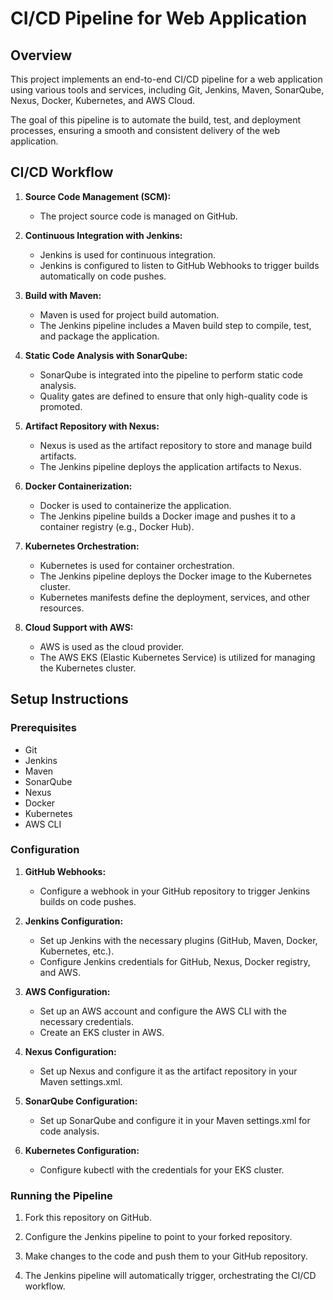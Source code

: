 # CI/CD Pipeline for Web Application

## Overview

This project implements an end-to-end CI/CD pipeline for a web application using various tools and services, including Git, Jenkins, Maven, SonarQube, Nexus, Docker, Kubernetes, and AWS Cloud.

The goal of this pipeline is to automate the build, test, and deployment processes, ensuring a smooth and consistent delivery of the web application.
## CI/CD Workflow

1. **Source Code Management (SCM):**
   - The project source code is managed on GitHub.

2. **Continuous Integration with Jenkins:**
   - Jenkins is used for continuous integration.
   - Jenkins is configured to listen to GitHub Webhooks to trigger builds automatically on code pushes.

3. **Build with Maven:**
   - Maven is used for project build automation.
   - The Jenkins pipeline includes a Maven build step to compile, test, and package the application.

4. **Static Code Analysis with SonarQube:**
   - SonarQube is integrated into the pipeline to perform static code analysis.
   - Quality gates are defined to ensure that only high-quality code is promoted.

5. **Artifact Repository with Nexus:**
   - Nexus is used as the artifact repository to store and manage build artifacts.
   - The Jenkins pipeline deploys the application artifacts to Nexus.

6. **Docker Containerization:**
   - Docker is used to containerize the application.
   - The Jenkins pipeline builds a Docker image and pushes it to a container registry (e.g., Docker Hub).

7. **Kubernetes Orchestration:**
   - Kubernetes is used for container orchestration.
   - The Jenkins pipeline deploys the Docker image to the Kubernetes cluster.
   - Kubernetes manifests define the deployment, services, and other resources.

8. **Cloud Support with AWS:**
   - AWS is used as the cloud provider.
   - The AWS EKS (Elastic Kubernetes Service) is utilized for managing the Kubernetes cluster.

## Setup Instructions

### Prerequisites

- Git
- Jenkins
- Maven
- SonarQube
- Nexus
- Docker
- Kubernetes
- AWS CLI

### Configuration

1. **GitHub Webhooks:**
   - Configure a webhook in your GitHub repository to trigger Jenkins builds on code pushes.

2. **Jenkins Configuration:**
   - Set up Jenkins with the necessary plugins (GitHub, Maven, Docker, Kubernetes, etc.).
   - Configure Jenkins credentials for GitHub, Nexus, Docker registry, and AWS.

3. **AWS Configuration:**
   - Set up an AWS account and configure the AWS CLI with the necessary credentials.
   - Create an EKS cluster in AWS.

4. **Nexus Configuration:**
   - Set up Nexus and configure it as the artifact repository in your Maven settings.xml.

5. **SonarQube Configuration:**
   - Set up SonarQube and configure it in your Maven settings.xml for code analysis.

6. **Kubernetes Configuration:**
   - Configure kubectl with the credentials for your EKS cluster.

### Running the Pipeline

1. Fork this repository on GitHub.

2. Configure the Jenkins pipeline to point to your forked repository.

3. Make changes to the code and push them to your GitHub repository.

4. The Jenkins pipeline will automatically trigger, orchestrating the CI/CD workflow.
